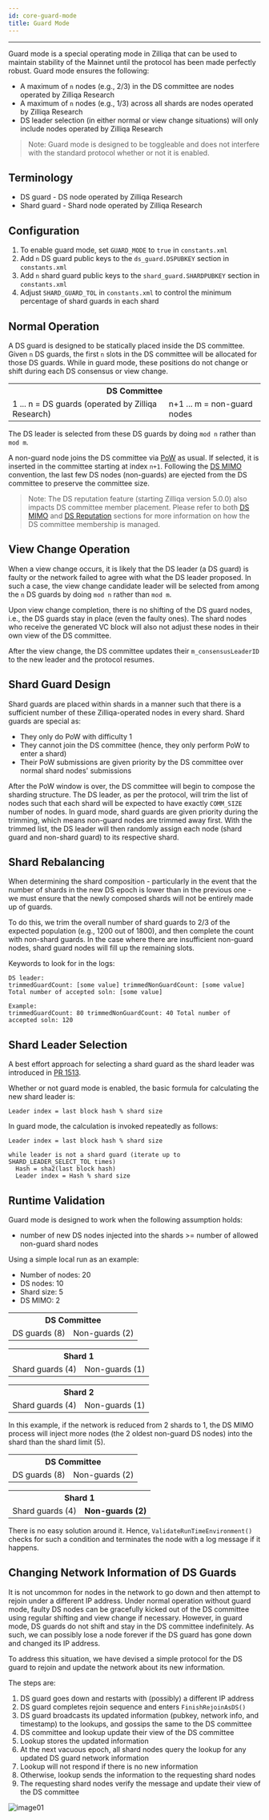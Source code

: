 ```yaml
---
id: core-guard-mode
title: Guard Mode
---
```


---
Guard mode is a special operating mode in Zilliqa that can be used to maintain stability of the Mainnet until the protocol has been made perfectly robust. Guard mode ensures the following:

- A maximum of `n` nodes (e.g., 2/3) in the DS committee are nodes operated by Zilliqa Research
- A maximum of `n` nodes (e.g., 1/3) across all shards are nodes operated by Zilliqa Research
- DS leader selection (in either normal or view change situations) will only include nodes operated by Zilliqa Research

> Note: Guard mode is designed to be toggleable and does not interfere with the standard protocol whether or not it is enabled.

## Terminology

- DS guard - DS node operated by Zilliqa Research
- Shard guard - Shard node operated by Zilliqa Research

## Configuration

1. To enable guard mode, set `GUARD_MODE` to `true` in `constants.xml`
1. Add `n` DS guard public keys to the `ds_guard.DSPUBKEY` section in `constants.xml`
1. Add `n` shard guard public keys to the `shard_guard.SHARDPUBKEY` section in `constants.xml`
1. Adjust `SHARD_GUARD_TOL` in `constants.xml` to control the minimum percentage of shard guards in each shard

## Normal Operation

A DS guard is designed to be statically placed inside the DS committee. Given `n` DS guards, the first `n` slots in the DS committee will be allocated for those DS guards. While in guard mode, these positions do not change or shift during each DS consensus or view change.

<table>
  <tr>
    <th colspan="2">DS Committee</th>
  </tr>
  <tr>
    <td>1 ... n = DS guards (operated by Zilliqa Research)</td>
    <td>n+1 ... m = non-guard nodes</td>
  </tr>
</table>

The DS leader is selected from these DS guards by doing `mod n` rather than `mod m`.

A non-guard node joins the DS committee via [PoW](core-pow.md) as usual. If selected, it is inserted in the committee starting at index `n+1`. Following the [DS MIMO](core-ds-mimo.md) convention, the last few DS nodes (non-guards) are ejected from the DS committee to preserve the committee size.

> Note: The DS reputation feature (starting Zilliqa version 5.0.0) also impacts DS committee member placement. Please refer to both [DS MIMO](core-ds-mimo.md) and [DS Reputation](core-ds-reputation.md) sections for more information on how the DS committee membership is managed.

## View Change Operation

When a view change occurs, it is likely that the DS leader (a DS guard) is faulty or the network failed to agree with what the DS leader proposed. In such a case, the view change candidate leader will be selected from among the `n` DS guards by doing `mod n` rather than `mod m`.

Upon view change completion, there is no shifting of the DS guard nodes, i.e., the DS guards stay in place (even the faulty ones). The shard nodes who receive the generated VC block will also not adjust these nodes in their own view of the DS committee.

After the view change, the DS committee updates their `m_consensusLeaderID` to the new leader and the protocol resumes.

## Shard Guard Design

Shard guards are placed within shards in a manner such that there is a sufficient number of these Zilliqa-operated nodes in every shard. Shard guards are special as:

- They only do PoW with difficulty 1
- They cannot join the DS committee (hence, they only perform PoW to enter a shard)
- Their PoW submissions are given priority by the DS committee over normal shard nodes' submissions

After the PoW window is over, the DS committee will begin to compose the sharding structure. The DS leader, as per the protocol, will trim the list of nodes such that each shard will be expected to have exactly `COMM_SIZE` number of nodes. In guard mode, shard guards are given priority during the trimming, which means non-guard nodes are trimmed away first. With the trimmed list, the DS leader will then randomly assign each node (shard guard and non-shard guard) to its respective shard.

## Shard Rebalancing

When determining the shard composition - particularly in the event that the number of shards in the new DS epoch is lower than in the previous one - we must ensure that the newly composed shards will not be entirely made up of guards.

To do this, we trim the overall number of shard guards to 2/3 of the expected population (e.g., 1200 out of 1800), and then complete the count with non-shard guards. In the case where there are insufficient non-guard nodes, shard guard nodes will fill up the remaining slots.

Keywords to look for in the logs:

```console
DS leader:
trimmedGuardCount: [some value] trimmedNonGuardCount: [some value] Total number of accepted soln: [some value]

Example:
trimmedGuardCount: 80 trimmedNonGuardCount: 40 Total number of accepted soln: 120
```

## Shard Leader Selection

A best effort approach for selecting a shard guard as the shard leader was introduced in [PR 1513](https://github.com/Zilliqa/Zilliqa/pull/1513).

Whether or not guard mode is enabled, the basic formula for calculating the new shard leader is:

```console
Leader index = last block hash % shard size
```

In guard mode, the calculation is invoked repeatedly as follows:

```console
Leader index = last block hash % shard size

while leader is not a shard guard (iterate up to SHARD_LEADER_SELECT_TOL times)
  Hash = sha2(last block hash)
  Leader index = Hash % shard size
```

## Runtime Validation

Guard mode is designed to work when the following assumption holds:

- number of new DS nodes injected into the shards >= number of allowed non-guard shard nodes

Using a simple local run as an example:

- Number of nodes: 20
- DS nodes: 10
- Shard size: 5
- DS MIMO: 2

<table>
  <tr>
    <th colspan="2">DS Committee</th>
  </tr>
  <tr>
    <td>DS guards (8)</td>
    <td>Non-guards (2)</td>
  </tr>
</table>

<table>
  <tr>
    <th colspan="2">Shard 1</th>
  </tr>
  <tr>
    <td>Shard guards (4)</td>
    <td>Non-guards (1)</td>
  </tr>
</table>

<table>
  <tr>
    <th colspan="2">Shard 2</th>
  </tr>
  <tr>
    <td>Shard guards (4)</td>
    <td>Non-guards (1)</td>
  </tr>
</table>

In this example, if the network is reduced from 2 shards to 1, the DS MIMO process will inject more nodes (the 2 oldest non-guard DS nodes) into the shard than the shard limit (5).

<table>
  <tr>
    <th colspan="2">DS Committee</th>
  </tr>
  <tr>
    <td>DS guards (8)</td>
    <td>Non-guards (2)</td>
  </tr>
</table>

<table>
  <tr>
    <th colspan="2">Shard 1</th>
  </tr>
  <tr>
    <td>Shard guards (4)</td>
    <td><b>Non-guards (2)</b></td>
  </tr>
</table>

There is no easy solution around it. Hence, `ValidateRunTimeEnvironment()` checks for such a condition and terminates the node with a log message if it happens.

## Changing Network Information of DS Guards

It is not uncommon for nodes in the network to go down and then attempt to rejoin under a different IP address. Under normal operation without guard mode, faulty DS nodes can be gracefully kicked out of the DS committee using regular shifting and view change if necessary. However, in guard mode, DS guards do not shift and stay in the DS committee indefinitely. As such, we can possibly lose a node forever if the DS guard has gone down and changed its IP address.

To address this situation, we have devised a simple protocol for the DS guard to rejoin and update the network about its new information.

The steps are:

1. DS guard goes down and restarts with (possibly) a different IP address
1. DS guard completes rejoin sequence and enters `FinishRejoinAsDS()`
1. DS guard broadcasts its updated information (pubkey, network info, and timestamp) to the lookups, and gossips the same to the DS committee
1. DS committee and lookup update their view of the DS committee
1. Lookup stores the updated information
1. At the next vacuous epoch, all shard nodes query the lookup for any updated DS guard network information
1. Lookup will not respond if there is no new information
1. Otherwise, lookup sends the information to the requesting shard nodes
1. The requesting shard nodes verify the message and update their view of the DS committee

![image01](../../assets/core/features/guard-mode/image01.png)